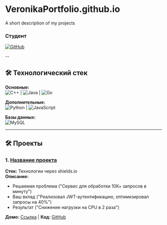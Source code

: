 # VeronikaPortfolio.github.io
А short description of my projects
### Студент 

[![GitHub](https://img.shields.io/badge/-GitHub-181717?logo=github)](https://github.com/veronikaTatar)  

--

## 🛠 Технологический стек
**Основные:**  
![C++](https://img.shields.io/badge/-C++-00599C) | ![Java](https://img.shields.io/badge/-Java-007396) | ![Go](https://img.shields.io/badge/-Go-00ADD8)

**Дополнительные:**  
![Python](https://img.shields.io/badge/-Python-3776AB) | ![JavaScript](https://img.shields.io/badge/-JavaScript-F7DF1E)

**Базы данных:**  
![MySQL](https://img.shields.io/badge/-MySQL-4479A1)

---

## 🛠 Проекты  

### 1. [Название проекта](ссылка-на-репозиторий)  
**Стек:** Технологии через shields.io  
**Описание:**  
- Решаемая проблема ("Сервис для обработки 10К+ запросов в минуту")  
- Ваш вклад ("Реализовал JWT-аутентификацию, оптимизировал запросы на 40%")  
- Результат ("Снижение нагрузки на CPU в 2 раза")  

**Демо:** [Ссылка](https://ваш-демо.сайт) | **Код:** [GitHub](ссылка)  
